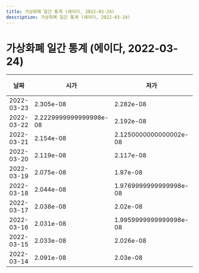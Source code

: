 ```yaml
---
title: 가상화폐 일간 통계 (에이다, 2022-03-24)
description: 가상화폐 일간 통계 (에이다, 2022-03-24)
---
```


가상화폐 일간 통계 (에이다, 2022-03-24)
===

|날짜|시가|저가|고가|종가|비고|
|--|--|--|--|--|--|
|2022-03-23|2.305e-08|2.282e-08|2.599e-08|2.578e-08|    |
|2022-03-22|2.2229999999999998e-08|2.192e-08|2.305e-08|2.305e-08|    |
|2022-03-21|2.154e-08|2.1250000000000002e-08|2.2730000000000002e-08|2.221e-08|    |
|2022-03-20|2.119e-08|2.117e-08|2.1860000000000002e-08|2.1180000000000002e-08|    |
|2022-03-19|2.075e-08|1.97e-08|2.187e-08|2.124e-08|    |
|2022-03-18|2.044e-08|1.9769999999999998e-08|2.187e-08|2.0270000000000002e-08|    |
|2022-03-17|2.038e-08|2.02e-08|2.098e-08|2.044e-08|    |
|2022-03-16|2.031e-08|1.9959999999999998e-08|2.049e-08|2.038e-08|    |
|2022-03-15|2.033e-08|2.026e-08|2.06e-08|2.026e-08|    |
|2022-03-14|2.091e-08|2.03e-08|2.096e-08|2.03e-08|    |
